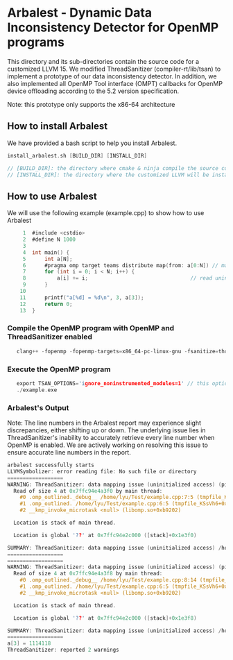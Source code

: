 # Arbalest - Dynamic Data Inconsistency Detector for OpenMP programs

This directory and its sub-directories contain the source code for a customized LLVM 15.
We modified ThreadSanitizer (compiler-rt/lib/tsan) to implement a prototype of our data inconsistency detector.
In addition, we also implemented all OpenMP Tool interface (OMPT) callbacks for OpenMP device offloading according to the 5.2 version specification.

Note: this prototype only supports the x86-64 architecture

## How to install Arbalest

We have provided a bash script to help you install Arbalest.  

```c
install_arbalest.sh [BUILD_DIR] [INSTALL_DIR]

// [BUILD_DIR]: the directory where cmake & ninja compile the source code
// [INSTALL_DIR]: the directory where the customized LLVM will be installed
```

## How to use Arbalest
We will use the following example (example.cpp) to show how to use Arbalest  
```c
     1	#include <cstdio>
     2	#define N 1000
     3
     4	int main() {
     5	    int a[N];
     6	    #pragma omp target teams distribute map(from: a[0:N]) // map-type should be "tofrom"
     7	    for (int i = 0; i < N; i++) {
     8	        a[i] += i;                                 // read uninitialized value from a[i]
     9	    }
    10
    11	    printf("a[%d] = %d\n", 3, a[3]);
    12	    return 0;
    13	}

```

### Compile the OpenMP program with OpenMP and ThreadSanitizer enabled
```c
   clang++ -fopenmp -fopenmp-targets=x86_64-pc-linux-gnu -fsanitize=thread -g -o example.exe example.cpp
```

### Execute the OpenMP program
```c
   export TSAN_OPTIONS='ignore_noninstrumented_modules=1' // this option is needed to avoid false positives
   ./example.exe
```

### Arbalest's Output

Note: The line numbers in the Arbalest report may experience slight discrepancies, either shifting up or down. The underlying issue lies in ThreadSanitizer's inability to accurately retrieve every line number when OpenMP is enabled. We are actively working on resolving this issue to ensure accurate line numbers in the report.

```c
arbalest successfully starts 
LLVMSymbolizer: error reading file: No such file or directory
==================
WARNING: ThreadSanitizer: data mapping issue (uninitialized access) (pid=15148) on the target 
  Read of size 4 at 0x7ffc94e4a3f0 by main thread:
    #0 .omp_outlined._debug__ /home/lyu/Test/example.cpp:7:5 (tmpfile_KSsVh6+0x9b9)
    #1 .omp_outlined. /home/lyu/Test/example.cpp:6:5 (tmpfile_KSsVh6+0xc04)
    #2 __kmp_invoke_microtask <null> (libomp.so+0xb9202)

  Location is stack of main thread.

  Location is global '??' at 0x7ffc94e2c000 ([stack]+0x1e3f0)

SUMMARY: ThreadSanitizer: data mapping issue (uninitialized access) /home/lyu/Test/example.cpp:7:5 in .omp_outlined._debug__
==================
==================
WARNING: ThreadSanitizer: data mapping issue (uninitialized access) (pid=15148) on the target 
  Read of size 4 at 0x7ffc94e4a3f8 by main thread:
    #0 .omp_outlined._debug__ /home/lyu/Test/example.cpp:8:14 (tmpfile_KSsVh6+0xb04)
    #1 .omp_outlined. /home/lyu/Test/example.cpp:6:5 (tmpfile_KSsVh6+0xc04)
    #2 __kmp_invoke_microtask <null> (libomp.so+0xb9202)

  Location is stack of main thread.

  Location is global '??' at 0x7ffc94e2c000 ([stack]+0x1e3f8)

SUMMARY: ThreadSanitizer: data mapping issue (uninitialized access) /home/lyu/Test/example.cpp:8:14 in .omp_outlined._debug__
==================
a[3] = 1114118
ThreadSanitizer: reported 2 warnings
```


